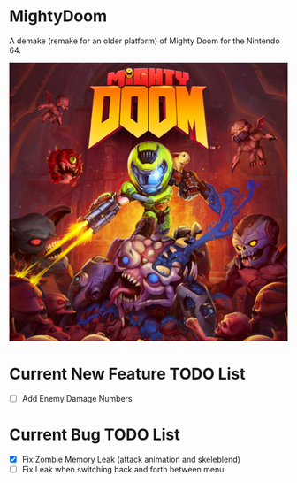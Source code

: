 # MightyDoom
A demake (remake for an older platform) of Mighty Doom for the Nintendo 64.

![forest](images/heading.jpg)

# Current New Feature TODO List
- [ ] Add Enemy Damage Numbers

# Current Bug TODO List
- [x] Fix Zombie Memory Leak (attack animation and skeleblend)
- [ ] Fix Leak when switching back and forth between menu